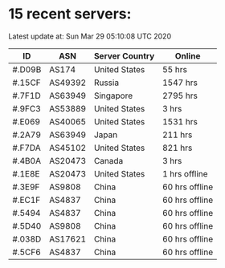 # 15 recent servers:

Latest update at: Sun Mar 29 05:10:08 UTC 2020

| ID | ASN | Server Country | Online |
| -- | --- | -------------- | ------ |
| #.D09B | AS174 | United States | 55 hrs |
| #.15CF | AS49392 | Russia | 1547 hrs |
| #.7F1D | AS63949 | Singapore | 2795 hrs |
| #.9FC3 | AS53889 | United States | 3 hrs |
| #.E069 | AS40065 | United States | 1531 hrs |
| #.2A79 | AS63949 | Japan | 211 hrs |
| #.F7DA | AS45102 | United States | 821 hrs |
| #.4B0A | AS20473 | Canada | 3 hrs |
| #.1E8E | AS20473 | United States | 1 hrs offline |
| #.3E9F | AS9808 | China | 60 hrs offline |
| #.EC1F | AS4837 | China | 60 hrs offline |
| #.5494 | AS4837 | China | 60 hrs offline |
| #.5D40 | AS9808 | China | 60 hrs offline |
| #.038D | AS17621 | China | 60 hrs offline |
| #.5CF6 | AS4837 | China | 60 hrs offline |

